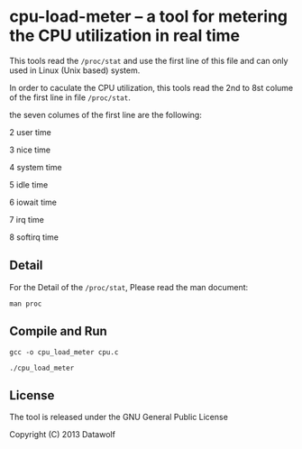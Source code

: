 # cpu-load-meter – a tool for metering the CPU utilization in real time


This tools read the `/proc/stat` and use the first line of this file and can only
used in Linux (Unix based) system.

In order to caculate the CPU utilization, this tools read the 2nd to 8st colume
of the first line in file `/proc/stat`.

the seven columes of the first line  are the following:

2 user time

3 nice time

4 system time

5 idle time

6 iowait time

7 irq time

8 softirq time

## Detail
For the Detail of the `/proc/stat`, Please read the man document:

```Shell
man proc
```


## Compile and Run

```Shell
gcc -o cpu_load_meter cpu.c

./cpu_load_meter
```


## License

The tool is released under the GNU General Public License

Copyright (C) 2013 Datawolf

